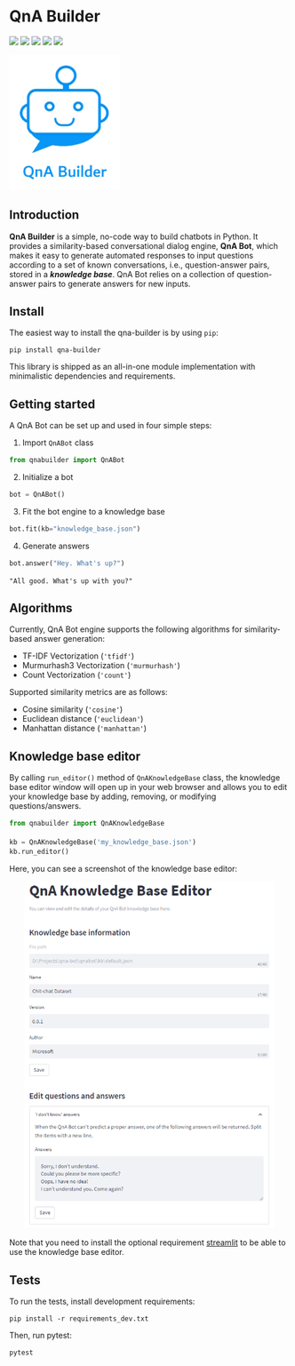 # QnA Builder

![](https://img.shields.io/badge/version-v0.1.3-green)
![](https://img.shields.io/badge/python-3.7%20%7C%203.8%20%7C%203.9-blue)
![](https://github.com/msamsami/qna-bot/actions/workflows/python-publish.yml/badge.svg)
[![](https://img.shields.io/pypi/v/qna-builder)](https://pypi.org/project/qna-builder/)
![](https://img.shields.io/pypi/dm/qna-builder)

<p>
<img src="https://raw.githubusercontent.com/msamsami/qna-builder/main/docs/logo.jpg" alt="QnA Builder logo" width="200"/>
<br>
</p>

## Introduction
**QnA Builder** is a simple, no-code way to build chatbots in Python. It provides a similarity-based conversational dialog
engine, **QnA Bot**, which makes it easy to generate automated responses to input questions according to a set of known
conversations, i.e., question-answer pairs, stored in a ***knowledge base***. QnA Bot relies on a collection of
question-answer pairs to generate answers for new inputs.

## Install
The easiest way to install the qna-builder is by using `pip`:
```shell
pip install qna-builder
```
This library is shipped as an all-in-one module implementation with minimalistic dependencies and requirements.

## Getting started
A QnA Bot can be set up and used in four simple steps:

1. Import `QnABot` class

```python
from qnabuilder import QnABot
```

2. Initialize a bot
```python
bot = QnABot()
```

3. Fit the bot engine to a knowledge base
```python
bot.fit(kb="knowledge_base.json")
```

4. Generate answers
```python
bot.answer("Hey. What's up?")
```
`"All good. What's up with you?"`

## Algorithms
Currently, QnA Bot engine supports the following algorithms for similarity-based answer generation:
- TF-IDF Vectorization (`'tfidf'`)
- Murmurhash3 Vectorization (`'murmurhash'`)
- Count Vectorization (`'count'`)

Supported similarity metrics are as follows:
- Cosine similarity (`'cosine'`)
- Euclidean distance (`'euclidean'`)
- Manhattan distance (`'manhattan'`)

## Knowledge base editor
By calling `run_editor()` method of `QnAKnowledgeBase` class, the knowledge base editor window will open up in
your web browser and allows you to edit your knowledge base by adding, removing, or modifying questions/answers.

```python
from qnabuilder import QnAKnowledgeBase

kb = QnAKnowledgeBase('my_knowledge_base.json')
kb.run_editor()
```

Here, you can see a screenshot of the knowledge base editor:

<div style="text-align:center">
<img src="https://raw.githubusercontent.com/msamsami/qna-builder/main/docs/kb_editor.png" alt="QnA Bot Knowledge Base Editor" width="450"/>
</div>

Note that you need to install the optional requirement [streamlit](https://streamlit.io/) to be able to use the
knowledge base editor.

## Tests
To run the tests, install development requirements:
```
pip install -r requirements_dev.txt
```

Then, run pytest:
```
pytest
```
